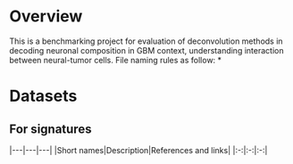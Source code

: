 # Overview
This is a benchmarking project for evaluation of deconvolution methods in decoding neuronal composition in GBM context, understanding interaction between neural-tumor cells. 
File naming rules as follow:
* 

# Datasets
## For signatures
|---|---|---|
|Short names|Description|References and links|
|:-:|:-:|:-:|
